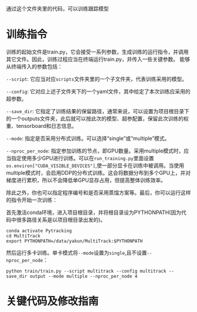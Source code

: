 通过这个文件夹里的代码，可以训练跟踪模型
# 训练指令
训练的起始文件是train.py，它会接受一系列参数，生成训练的运行指令，并调用其它文件。因此，训练过程应当在终端运行train.py，并传入一些关键参数。
能够从终端传入的参数包括：

`--script`: 它应当对应`scripts`文件夹里的一个子文件夹，代表训练采用的模型。

`--config`: 它对应上述子文件夹下的一个yaml文件，其中给定了本次训练应采用的超参数。

`--save_dir`: 它指定了训练结果的保留路径，通常来说，可以设置为项目根目录下的一个outputs文件夹，此后就可以按此次的模型、超参配置，保留此次训练的权重、tensorboard和日志信息。

`--mode`: 指定是否采用分布式训练。可以选择“single”或“multiple”模式。

`--nproc_per_node`: 指定参加训练的节点，即GPU数量。采用multiple模式时，应当指定使用多少GPU进行训练。可以在`run_training.py`里面设置`os.environ["CUDA_VISIBLE_DEVICES"]`,使一部分显卡在训练中被调用。当使用multiple模式时，会启用DDP的分布式训练。这会将数据分布到多个GPU上，并对梯度进行累积，所以不会降低单GPU显存占用，但提高整体训练效率。

除此之外，你也可以指定程序编号和是否采用蒸馏方案等。最后，你可以运行这样的指令开始一次训练：

首先激活conda环境，进入项目根目录，并将根目录设为PYTHONPATH(因为代码中很多路径关系是以项目根目录出发的)。
```
conda activate Pytracking
cd MultiTrack
export PYTHONPATH=/data/yakun/MultiTrack:$PYTHONPATH
```
然后运行多卡训练。单卡模式将`--mode`设置为`single`,且不设置`--nproc_per_node`：
```
python train/train.py --script multitrack --config multitrack --save_dir output --mode multiple --nproc_per_node 4
```

# 关键代码及修改指南

